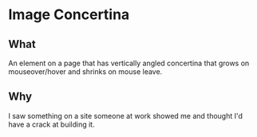# Image Concertina

## What
An element on a page that has vertically angled concertina that grows on mouseover/hover and shrinks on mouse leave.

## Why
I saw something on a site someone at work showed me and thought I'd have a crack at building it.

